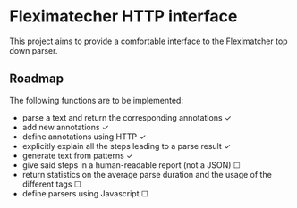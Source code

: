 Fleximatecher HTTP interface
============================

This project aims to provide a comfortable interface to the Fleximatcher top down parser.

Roadmap
-------

The following functions are to be implemented:

* parse a text and return the corresponding annotations ✓
* add new annotations ✓
* define annotations using HTTP ✓
* explicitly explain all the steps leading to a parse result ✓
* generate text from patterns ✓
* give said steps in a human-readable report (not a JSON) ☐
* return statistics on the average parse duration and the usage of the different tags ☐
* define parsers using Javascript ☐